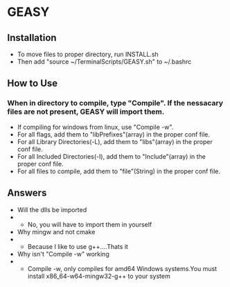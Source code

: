 # GEASY
## Installation
- To move files to proper directory, run INSTALL.sh
- Then add "source ~/TerminalScripts/GEASY.sh" to ~/.bashrc 

## How to Use
### When in directory to compile, type "Compile". If the nessacary files are not present, GEASY will import them.
* If compiling for windows from linux, use "Compile -w".
* For all flags, add them to "libPrefixes"(array) in the proper conf file.
* For all Library Directories(-L), add them to "libs"(array) in the proper conf file.
* For all Included Directories(-I), add them to "Include"(array) in the proper conf file.
* For all files to compile, add them to "file"(String) in the proper conf file.

## Answers
- Will the dlls be imported
- - No, you will have to import them in yourself
- Why mingw and not cmake
- - Because I like to use g++....Thats it
- Why isn't "Compile -w" working
- - Compile -w, only compiles for amd64 Windows systems.You must install x86_64-w64-mingw32-g++ to your system
